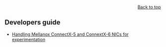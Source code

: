<div id="readme" class="Box-body readme blob js-code-block-container">
<article class="markdown-body entry-content p-3 p-md-6" itemprop="text">
<p align="right">
<a href="https://github.com/fpgasystems/hacc-platform#--hardware-acceleration-platform">Back to top</a>
</p>

# Developers guide

* [Handling Mellanox ConnectX-5 and ConnextX-6 NICs for experimentation](https://public.3.basecamp.com/p/3usFaXrNGFfRYhuuZ2KZamLQ)